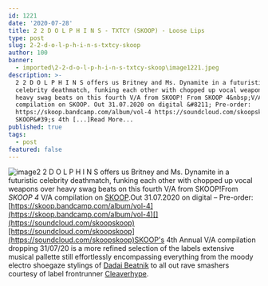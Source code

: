 ```yaml
---
id: 1221
date: '2020-07-28'
title: 2 2 D O L P H I N S - TXTCY (SKOOP) - Loose Lips
type: post
slug: 2-2-d-o-l-p-h-i-n-s-txtcy-skoop
author: 100
banner:
  - imported\2-2-d-o-l-p-h-i-n-s-txtcy-skoop\image1221.jpeg
description: >-
  2 2 D O L P H I N S offers us Britney and Ms. Dynamite in a futuristic
  celebrity deathmatch, funking each other with chopped up vocal weapons over
  heavy swag beats on this fourth V/A from SKOOP! From SKOOP 4&nbsp;V/A
  compilation on SKOOP. Out 31.07.2020 on digital &#8211; Pre-order:
  https://skoop.bandcamp.com/album/vol-4 https://soundcloud.com/skoopskoop
  SKOOP&#39;s 4th [...]Read More...
published: true
tags:
  - post
featured: false
---
```

![image](../imported\2-2-d-o-l-p-h-i-n-s-txtcy-skoop\image1221.jpeg)2 2 D O L P H I N S offers us Britney and Ms. Dynamite in a futuristic celebrity deathmatch, funking each other with chopped up vocal weapons over heavy swag beats on this fourth V/A from SKOOP!From _SKOOP 4_ V/A compilation on [SKOOP](https://skoop.bandcamp.com/).Out 31.07.2020 on digital – Pre-order: [](https://skoop.bandcamp.com/album/vol-4)[https://skoop.bandcamp.com/album/vol-4](https://skoop.bandcamp.com/album/vol-4)[](https://soundcloud.com/skoopskoop)[https://soundcloud.com/skoopskoop](https://soundcloud.com/skoopskoop)SKOOP's 4th Annual V/A compilation dropping 31/07/20 is a more refined selection of the labels extensive musical pallette still effortlessly encompassing everything from the moody electro shoegaze stylings of [Dadai Beatnik](https://soundcloud.com/dadai-beatnik) to all out rave smashers courtesy of label frontrunner [Cleaverhype](https://soundcloud.com/cleaverhype).